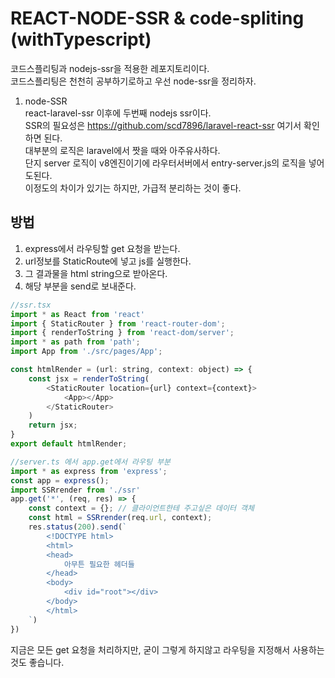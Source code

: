 # REACT-NODE-SSR & code-spliting (withTypescript)
코드스플리팅과 nodejs-ssr을 적용한 레포지토리이다.  
코드스플리팅은 천천히 공부하기로하고 우선 node-ssr을 정리하자.  
1. node-SSR  
react-laravel-ssr 이후에 두번째 nodejs ssr이다.  
SSR의 필요성은 https://github.com/scd7896/laravel-react-ssr 여기서 확인하면 된다.  
대부분의 로직은 laravel에서 짯을 때와 아주유사하다.   
단지 server 로직이 v8엔진이기에 라우터서버에서 entry-server.js의 로직을 넣어도된다.  
이정도의 차이가 있기는 하지만, 가급적 분리하는 것이 좋다.  
  
## 방법 
1. express에서 라우팅할 get 요청을 받는다.  
2. url정보를 StaticRoute에 넣고 js를 실행한다.
3. 그 결과물을 html string으로 받아온다.
4. 해당 부분을 send로 보내준다.  


~~~javascript
//ssr.tsx
import * as React from 'react'
import { StaticRouter } from 'react-router-dom';
import { renderToString } from 'react-dom/server';
import * as path from 'path';
import App from './src/pages/App';

const htmlRender = (url: string, context: object) => {
    const jsx = renderToString(
        <StaticRouter location={url} context={context}>
            <App></App>
        </StaticRouter>
    )
    return jsx;
}
export default htmlRender;

//server.ts 에서 app.get에서 라우팅 부분
import * as express from 'express';
const app = express();
import SSRrender from './ssr'
app.get('*', (req, res) => {
    const context = {}; // 클라이언트한테 주고싶은 데이터 객체
    const html = SSRrender(req.url, context);
    res.status(200).send(`
        <!DOCTYPE html>
        <html>
        <head>
            아무튼 필요한 헤더들
        </head>
        <body>
            <div id="root"></div>
        </body>
        </html>
    `)
})

~~~

지금은 모든 get 요청을 처리하지만, 굳이 그렇게 하지않고 라우팅을 지정해서 사용하는 것도 좋습니다.